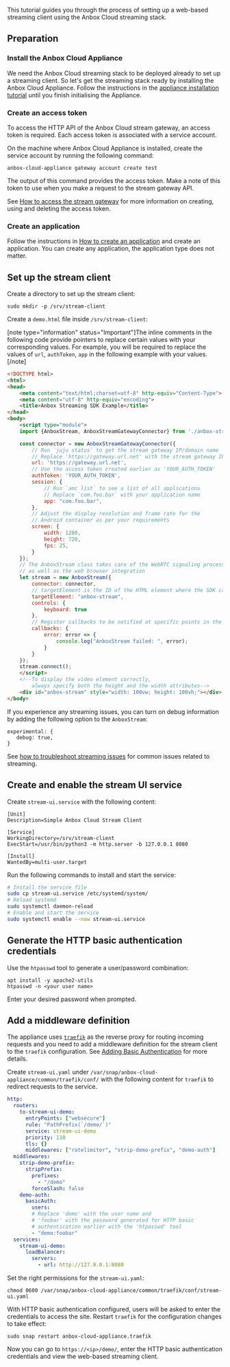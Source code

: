 This tutorial guides you through the process of setting up a web-based streaming client using the Anbox Cloud streaming stack.

## Preparation

### Install the Anbox Cloud Appliance
We need the Anbox Cloud streaming stack to be deployed already to set up a streaming client. So let's get the streaming stack ready by installing the Anbox Cloud Appliance. Follow the instructions in the [appliance installation tutorial](https://discourse.ubuntu.com/t/22681) until you finish initialising the Appliance.

### Create an access token

To access the HTTP API of the Anbox Cloud stream gateway, an access token is required. Each access token is associated with a service account.

On the machine where Anbox Cloud Appliance is installed, create the service account by running the following command:

    anbox-cloud-appliance gateway account create test

The output of this command provides the access token. Make a note of this token to use when you make a request to the stream gateway API.

See [How to access the stream gateway](https://discourse.ubuntu.com/t/how-to-access-the-stream-gateway/17784) for more information on creating, using and deleting the access token.

### Create an application

Follow the instructions in [How to create an application](https://discourse.ubuntu.com/t/24198) and create an application. You can create any application, the application type does not matter.

## Set up the stream client
Create a directory to set up the stream client:

    sudo mkdir -p /srv/stream-client

Create a `demo.html` file inside `/srv/stream-client`:

[note type="information" status="Important"]The inline comments in the following code provide pointers to replace certain values with your corresponding values. For example, you will be required to replace the values of `url`, `authToken`, `app` in the following example with your values. [/note]

```html
<!DOCTYPE html>
<html>
<head>
    <meta content="text/html;charset=utf-8" http-equiv="Content-Type">
    <meta content="utf-8" http-equiv="encoding">
    <title>Anbox Streaming SDK Example</title>
</head>
<body>
    <script type="module">
    import {AnboxStream, AnboxStreamGatewayConnector} from './anbox-stream-sdk.js';

    const connector = new AnboxStreamGatewayConnector({
        // Run `juju status` to get the stream gateway IP/domain name
        // Replace 'https://gateway.url.net' with the stream gateway IP/domain name
        url: 'https://gateway.url.net',
        // Use the access token created earlier as 'YOUR_AUTH_TOKEN'
        authToken: 'YOUR_AUTH_TOKEN',
        session: {
            // Run `amc list` to see a list of all applications
            // Replace `com.foo.bar` with your application name
            app: "com.foo.bar",
        },
        // Adjust the display resolution and frame rate for the
        // Android container as per your requirements
        screen: {
            width: 1280,
            height: 720,
            fps: 25,
        }
    });
    // The AnboxStream class takes care of the WebRTC signaling process
    // as well as the web browser integration
    let stream = new AnboxStream({
        connector: connector,
        // targetElement is the ID of the HTML element where the SDK can attach the video
        targetElement: "anbox-stream",
        controls: {
            keyboard: true
        },
        // Register callbacks to be notified at specific points in the stream life cycle.
        callbacks: {
            error: error => {
                console.log("AnboxStream failed: ", error);
            }
        }
    });
    stream.connect();
    </script>
    <!--To display the video element correctly,
        always specify both the height and the width attributes-->
    <div id="anbox-stream" style="width: 100vw; height: 100vh;"></div>
</body>
```
If you experience any streaming issues, you can turn on debug information by adding the following option to the `AnboxStream`:

    experimental: {
       debug: true,
    }

See [how to troubleshoot streaming issues](https://discourse.ubuntu.com/t/31341) for common issues related to streaming.

## Create and enable the stream UI service

Create `stream-ui.service` with the following content:
```service
[Unit]
Description=Simple Anbox Cloud Stream Client

[Service]
WorkingDirectory=/srv/stream-client
ExecStart=/usr/bin/python3 -m http.server -b 127.0.0.1 8080

[Install]
WantedBy=multi-user.target
```

Run the following commands to install and start the service:
```bash
# Install the service file
sudo cp stream-ui.service /etc/systemd/system/
# Reload systemd
sudo systemctl daemon-reload
# Enable and start the service
sudo systemctl enable --now stream-ui.service
```
## Generate the HTTP basic authentication credentials

Use the `htpasswd` tool to generate a user/password combination:
```
apt install -y apache2-utils
htpasswd -n <your user name>
```

Enter your desired password when prompted.

## Add a middleware definition

The appliance uses [`traefik`](https://traefik.io/) as the reverse proxy for routing incoming requests and you need to add a middleware definition for the stream client to the `traefik` configuration. See [Adding Basic Authentication](https://doc.traefik.io/traefik/v2.0/middlewares/basicauth/) for more details.

Create `stream-ui.yaml` under `/var/snap/anbox-cloud-appliance/common/traefik/conf/` with the following content for `traefik` to redirect requests to the service. 

```yaml
http:
  routers:
    to-stream-ui-demo:
      entryPoints: ["websecure"]
      rule: "PathPrefix(`/demo/`)"
      service: stream-ui-demo
      priority: 110
      tls: {}
      middlewares: ["ratelimiter", "strip-demo-prefix", "demo-auth"]
  middlewares:
    strip-demo-prefix:
      stripPrefix:
        prefixes:
          - "/demo"
        forceSlash: false
    demo-auth:
      basicAuth:
        users:
        # Replace 'demo' with the user name and
        # 'foobar' with the password generated for HTTP basic 
        # authentication earlier with the 'htpasswd' tool
        - "demo:foobar"
  services:
    stream-ui-demo:
      loadBalancer:
        servers:
          - url: http://127.0.0.1:8080
```

Set the right permissions for the `stream-ui.yaml`:

    chmod 0600 /var/snap/anbox-cloud-appliance/common/traefik/conf/stream-ui.yaml

With HTTP basic authentication configured, users will be asked to enter the credentials to access the site. Restart `traefik` for the configuration changes to take effect:

    sudo snap restart anbox-cloud-appliance.traefik

Now you can go to `https://<ip>/demo/`, enter the HTTP basic authentication credentials and view the web-based streaming client.
